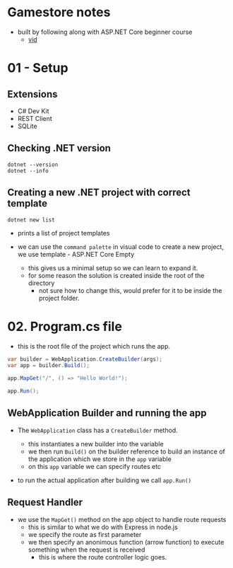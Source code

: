 # Gamestore notes
- built by following along with ASP.NET Core beginner course 
  - [vid](https://www.youtube.com/watch?v=AhAxLiGC7Pc)

# 01 - Setup

## Extensions
- C# Dev Kit
- REST Client
- SQLite

## Checking .NET version
``` Shell
dotnet --version
dotnet --info
```

## Creating a new .NET project with correct template
``` Shell
dotnet new list
```
- prints a list of project templates

- we can use the `command palette` in visual code to create a new project, we use template - ASP.NET Core Empty
  - this gives us a minimal setup so we can learn to expand it.
  - for some reason the solution is created inside the root of the directory
    - not sure how to change this, would prefer for it to be inside the project folder.

# 02. Program.cs file
- this is the root file of the project which runs the app.
``` C# Program.cs
var builder = WebApplication.CreateBuilder(args);
var app = builder.Build();

app.MapGet("/", () => "Hello World!");

app.Run();
```

## WebApplication Builder and running the app
- The `WebApplication` class has a `CreateBuilder` method. 
  - this instantiates a new builder into the variable
  - we then run `Build()` on the builder reference to build an instance of the application which we store in the `app` variable
  - on this `app` variable we can specify routes etc

- to run the actual application after building we call `app.Run()`

## Request Handler
- we use the `MapGet()` method on the app object to handle route requests
  - this is similar to what we do with Express in node.js
  - we specify the route as first parameter
  - we then specify an anonimous function (arrow function) to execute something when the request is received
    - this is where the route controller logic goes.
  



